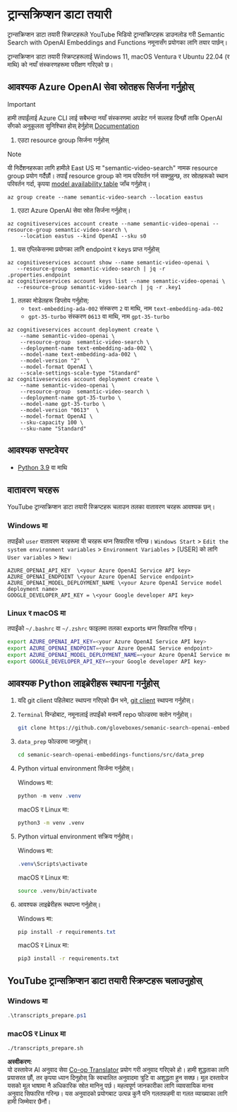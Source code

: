 <!--
CO_OP_TRANSLATOR_METADATA:
{
  "original_hash": "0d69f2d5814a698d3de5d0235940b5ae",
  "translation_date": "2025-07-09T13:08:52+00:00",
  "source_file": "08-building-search-applications/scripts/README.md",
  "language_code": "ne"
}
-->
# ट्रान्सक्रिप्शन डाटा तयारी

ट्रान्सक्रिप्शन डाटा तयारी स्क्रिप्टहरूले YouTube भिडियो ट्रान्सक्रिप्टहरू डाउनलोड गरी Semantic Search with OpenAI Embeddings and Functions नमूनासँग प्रयोगका लागि तयार पार्छन्।

ट्रान्सक्रिप्शन डाटा तयारी स्क्रिप्टहरूलाई Windows 11, macOS Ventura र Ubuntu 22.04 (र माथि) को नयाँ संस्करणहरूमा परीक्षण गरिएको छ।

## आवश्यक Azure OpenAI सेवा स्रोतहरू सिर्जना गर्नुहोस्

> [!IMPORTANT]
> हामी तपाईंलाई Azure CLI लाई सबैभन्दा नयाँ संस्करणमा अपडेट गर्न सल्लाह दिन्छौं ताकि OpenAI सँगको अनुकूलता सुनिश्चित होस्
> हेर्नुहोस् [Documentation](https://learn.microsoft.com/cli/azure/update-azure-cli?WT.mc_id=academic-105485-koreyst)

1. एउटा resource group सिर्जना गर्नुहोस्

> [!NOTE]
> यी निर्देशनहरूका लागि हामीले East US मा "semantic-video-search" नामक resource group प्रयोग गर्दैछौं।
> तपाईं resource group को नाम परिवर्तन गर्न सक्नुहुन्छ, तर स्रोतहरूको स्थान परिवर्तन गर्दा,
> कृपया [model availability table](https://aka.ms/oai/models?WT.mc_id=academic-105485-koreyst) जाँच गर्नुहोस्।

```console
az group create --name semantic-video-search --location eastus
```

1. एउटा Azure OpenAI सेवा स्रोत सिर्जना गर्नुहोस्।

```console
az cognitiveservices account create --name semantic-video-openai --resource-group semantic-video-search \
    --location eastus --kind OpenAI --sku s0
```

1. यस एप्लिकेसनमा प्रयोगका लागि endpoint र keys प्राप्त गर्नुहोस्

```console
az cognitiveservices account show --name semantic-video-openai \
   --resource-group  semantic-video-search | jq -r .properties.endpoint
az cognitiveservices account keys list --name semantic-video-openai \
   --resource-group semantic-video-search | jq -r .key1
```

1. तलका मोडेलहरू डिप्लोय गर्नुहोस्:
   - `text-embedding-ada-002` संस्करण `2` वा माथि, नाम `text-embedding-ada-002`
   - `gpt-35-turbo` संस्करण `0613` वा माथि, नाम `gpt-35-turbo`

```console
az cognitiveservices account deployment create \
    --name semantic-video-openai \
    --resource-group  semantic-video-search \
    --deployment-name text-embedding-ada-002 \
    --model-name text-embedding-ada-002 \
    --model-version "2"  \
    --model-format OpenAI \
    --scale-settings-scale-type "Standard"
az cognitiveservices account deployment create \
    --name semantic-video-openai \
    --resource-group  semantic-video-search \
    --deployment-name gpt-35-turbo \
    --model-name gpt-35-turbo \
    --model-version "0613"  \
    --model-format OpenAI \
    --sku-capacity 100 \
    --sku-name "Standard"
```

## आवश्यक सफ्टवेयर

- [Python 3.9](https://www.python.org/downloads/?WT.mc_id=academic-105485-koreyst) वा माथि

## वातावरण चरहरू

YouTube ट्रान्सक्रिप्शन डाटा तयारी स्क्रिप्टहरू चलाउन तलका वातावरण चरहरू आवश्यक छन्।

### Windows मा

तपाईंको `user` वातावरण चरहरूमा यी चरहरू थप्न सिफारिस गरिन्छ।
`Windows Start` > `Edit the system environment variables` > `Environment Variables` > [USER] को लागि `User variables` > `New`।

```text
AZURE_OPENAI_API_KEY  \<your Azure OpenAI Service API key>
AZURE_OPENAI_ENDPOINT \<your Azure OpenAI Service endpoint>
AZURE_OPENAI_MODEL_DEPLOYMENT_NAME \<your Azure OpenAI Service model deployment name>
GOOGLE_DEVELOPER_API_KEY = \<your Google developer API key>
```

### Linux र macOS मा

तपाईंको `~/.bashrc` वा `~/.zshrc` फाइलमा तलका exports थप्न सिफारिस गरिन्छ।

```bash
export AZURE_OPENAI_API_KEY=<your Azure OpenAI Service API key>
export AZURE_OPENAI_ENDPOINT=<your Azure OpenAI Service endpoint>
export AZURE_OPENAI_MODEL_DEPLOYMENT_NAME=<your Azure OpenAI Service model deployment name>
export GOOGLE_DEVELOPER_API_KEY=<your Google developer API key>
```

## आवश्यक Python लाइब्रेरीहरू स्थापना गर्नुहोस्

1. यदि git client पहिलेबाट स्थापना गरिएको छैन भने, [git client](https://git-scm.com/downloads?WT.mc_id=academic-105485-koreyst) स्थापना गर्नुहोस्।
1. `Terminal` विन्डोबाट, नमूनालाई तपाईंको मनपर्ने repo फोल्डरमा क्लोन गर्नुहोस्।

    ```bash
    git clone https://github.com/gloveboxes/semanic-search-openai-embeddings-functions.git
    ```

1. `data_prep` फोल्डरमा जानुहोस्।

   ```bash
   cd semanic-search-openai-embeddings-functions/src/data_prep
   ```

1. Python virtual environment सिर्जना गर्नुहोस्।

    Windows मा:

    ```powershell
    python -m venv .venv
    ```

    macOS र Linux मा:

    ```bash
    python3 -m venv .venv
    ```

1. Python virtual environment सक्रिय गर्नुहोस्।

   Windows मा:

   ```powershell
   .venv\Scripts\activate
   ```

   macOS र Linux मा:

   ```bash
   source .venv/bin/activate
   ```

1. आवश्यक लाइब्रेरीहरू स्थापना गर्नुहोस्।

   Windows मा:

   ```powershell
   pip install -r requirements.txt
   ```

   macOS र Linux मा:

   ```bash
   pip3 install -r requirements.txt
   ```

## YouTube ट्रान्सक्रिप्शन डाटा तयारी स्क्रिप्टहरू चलाउनुहोस्

### Windows मा

```powershell
.\transcripts_prepare.ps1
```

### macOS र Linux मा

```bash
./transcripts_prepare.sh
```

**अस्वीकरण**:  
यो दस्तावेज AI अनुवाद सेवा [Co-op Translator](https://github.com/Azure/co-op-translator) प्रयोग गरी अनुवाद गरिएको हो। हामी शुद्धताका लागि प्रयासरत छौं, तर कृपया ध्यान दिनुहोस् कि स्वचालित अनुवादमा त्रुटि वा अशुद्धता हुन सक्छ। मूल दस्तावेज यसको मूल भाषामा नै अधिकारिक स्रोत मानिनु पर्छ। महत्वपूर्ण जानकारीका लागि व्यावसायिक मानव अनुवाद सिफारिस गरिन्छ। यस अनुवादको प्रयोगबाट उत्पन्न कुनै पनि गलतफहमी वा गलत व्याख्याका लागि हामी जिम्मेवार छैनौं।